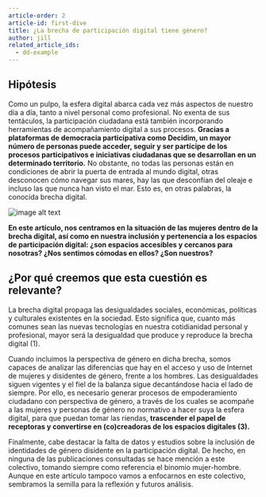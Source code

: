 ```yaml
---
article-order: 2
article-id: first-dive
title: ¿La brecha de participación digital tiene género?
author: jill
related_article_ids:
  - dd-example
---
```


## Hipótesis

Como un pulpo, la esfera digital abarca cada vez más aspectos de nuestro día a día, tanto a nivel personal como profesional. No exenta de sus tentáculos, la participación ciudadana está también incorporando herramientas de acompañamiento digital a sus procesos. **Gracias a plataformas de democracia participativa como Decidim, un mayor número de personas puede acceder, seguir y ser partícipe de los procesos participativos e iniciativas ciudadanas que se desarrollan en un determinado territorio.** No obstante, no todas las personas están en condiciones de abrir la puerta de entrada al mundo digital, otras desconocen cómo navegar sus mares, hay las que desconfían del oleaje e incluso las que nunca han visto el mar. Esto es, en otras palabras, la conocida brecha digital.

![image alt text](https://miro.medium.com/max/626/1*YWMOqOXcr7W-_nLjt_iBOA.jpeg)

**En este artículo, nos centramos en la situación de las mujeres dentro de la brecha digital, así como en nuestra inclusión y pertenencia a los espacios de participación digital: ¿son espacios accesibles y cercanos para nosotras? ¿Nos sentimos cómodas en ellos? ¿Son nuestros?**

## ¿Por qué creemos que esta cuestión es relevante?

La brecha digital propaga las desigualdades sociales, económicas, políticas y culturales existentes en la sociedad. Esto significa que, cuanto más comunes sean las nuevas tecnologías en nuestra cotidianidad personal y profesional, mayor será la desigualdad que produce y reproduce la brecha digital (1).

Cuando incluimos la perspectiva de género en dicha brecha, somos capaces de analizar las diferencias que hay en el acceso y uso de Internet de mujeres y disidentes de género, frente a los hombres. Las desigualdades siguen vigentes y el fiel de la balanza sigue decantándose hacia el lado de siempre. Por ello, es necesario generar procesos de empoderamiento ciudadano con perspectiva de género, a través de los cuales se acompañe a las mujeres y personas de género no normativo a hacer suya la esfera digital, para que puedan tomar las riendas, **trascender el papel de receptoras y convertirse en (co)creadoras de los espacios digitales (3).**

Finalmente, cabe destacar la falta de datos y estudios sobre la inclusión de identidades de género disidente en la participación digital. De hecho, en ninguna de las publicaciones consultadas se hace mención a este colectivo, tomando siempre como referencia el binomio mujer-hombre. Aunque en este artículo tampoco vamos a enfocarnos en este colectivo, sembramos la semilla para la reflexión y futuros análisis.
